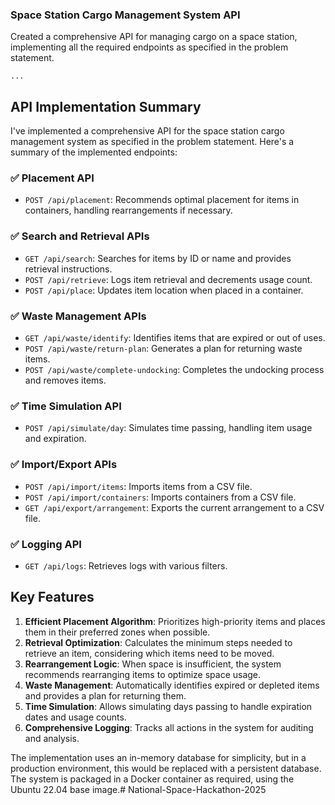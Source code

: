 ### Space Station Cargo Management System API

Created a comprehensive API for managing cargo on a space station, implementing all the required endpoints as specified in the problem statement.

```typescriptreact project="space-station-cargo-api"
...
```

## API Implementation Summary

I've implemented a comprehensive API for the space station cargo management system as specified in the problem statement. Here's a summary of the implemented endpoints:

### ✅ Placement API

- `POST /api/placement`: Recommends optimal placement for items in containers, handling rearrangements if necessary.


### ✅ Search and Retrieval APIs

- `GET /api/search`: Searches for items by ID or name and provides retrieval instructions.
- `POST /api/retrieve`: Logs item retrieval and decrements usage count.
- `POST /api/place`: Updates item location when placed in a container.


### ✅ Waste Management APIs

- `GET /api/waste/identify`: Identifies items that are expired or out of uses.
- `POST /api/waste/return-plan`: Generates a plan for returning waste items.
- `POST /api/waste/complete-undocking`: Completes the undocking process and removes items.


### ✅ Time Simulation API

- `POST /api/simulate/day`: Simulates time passing, handling item usage and expiration.


### ✅ Import/Export APIs

- `POST /api/import/items`: Imports items from a CSV file.
- `POST /api/import/containers`: Imports containers from a CSV file.
- `GET /api/export/arrangement`: Exports the current arrangement to a CSV file.


### ✅ Logging API

- `GET /api/logs`: Retrieves logs with various filters.


## Key Features

1. **Efficient Placement Algorithm**: Prioritizes high-priority items and places them in their preferred zones when possible.
2. **Retrieval Optimization**: Calculates the minimum steps needed to retrieve an item, considering which items need to be moved.
3. **Rearrangement Logic**: When space is insufficient, the system recommends rearranging items to optimize space usage.
4. **Waste Management**: Automatically identifies expired or depleted items and provides a plan for returning them.
5. **Time Simulation**: Allows simulating days passing to handle expiration dates and usage counts.
6. **Comprehensive Logging**: Tracks all actions in the system for auditing and analysis.


The implementation uses an in-memory database for simplicity, but in a production environment, this would be replaced with a persistent database. The system is packaged in a Docker container as required, using the Ubuntu 22.04 base image.# National-Space-Hackathon-2025
